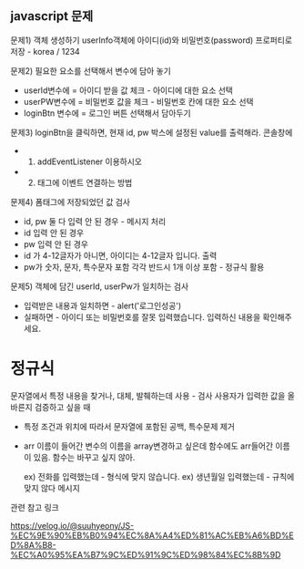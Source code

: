 ## javascript 문제

문제1) 객체 생성하기
userInfo객체에 아이디(id)와 비밀번호(password) 프로퍼티로 저장 - korea / 1234

문제2) 필요한 요소를 선택해서 변수에 담아 놓기
- userId변수에 = 아이디 받을 값 체크  - 아이디에 대한 요소 선택
- userPW변수에 = 비밀번호 값을 체크  - 비밀번호 칸에 대한 요소 선택
- loginBtn 변수에 = 로그인 버튼 선택해서 담아두기

문제3) loginBtn을 클릭하면, 현재 id, pw 박스에 설정된 value를 출력해라. 콘솔창에
- 1) addEventListener 이용하시오
- 2) 태그에 이벤트 연결하는 방법

문제4) 폼태그에 저장되었던 값 검사
- id, pw 둘 다 입력 안 된 경우 - 메시지 처리
- id 입력 안 된 경우
- pw 입력 안 된 경우
- id 가 4-12글자가 아니면, 아이디는 4-12글자 입니다. 출력
- pw가 숫자, 문자, 특수문자 포함 각각 반드시 1개 이상 포함 - 정규식 활용

문제5) 객체에 담긴 userId, userPw가 일치하는 검사
- 입력받은 내용과 일치하면 - alert('로그인성공')
- 실패하면  - 아이디 또는 비밀번호를 잘못 입력했습니다. 입력하신 내용을 확인해주세요.
    


# 정규식
문자열에서 특정 내용을 찾거나, 대체, 발췌하는데 사용 - 검사
사용자가 입력한 값을 올바른지 검증하고 싶을 때
- 특정 조건과 위치에 따라서 문자열에 포함된 공백, 특수문제 제거
- arr 이름이 들어간 변수의 이름을 array변경하고 싶은데
    함수에도 arr들어간 이름이 있음. 함수는 바꾸고 싶지 않아. 

    ex) 전화를 입력했는데 - 형식에 맞지 않습니다.
    ex) 생년월일 입력했는데 - 규칙에 맞지 않다 메시지


관련 참고 링크

https://velog.io/@suuhyeony/JS-%EC%9E%90%EB%B0%94%EC%8A%A4%ED%81%AC%EB%A6%BD%ED%8A%B8-%EC%A0%95%EA%B7%9C%ED%91%9C%ED%98%84%EC%8B%9D
